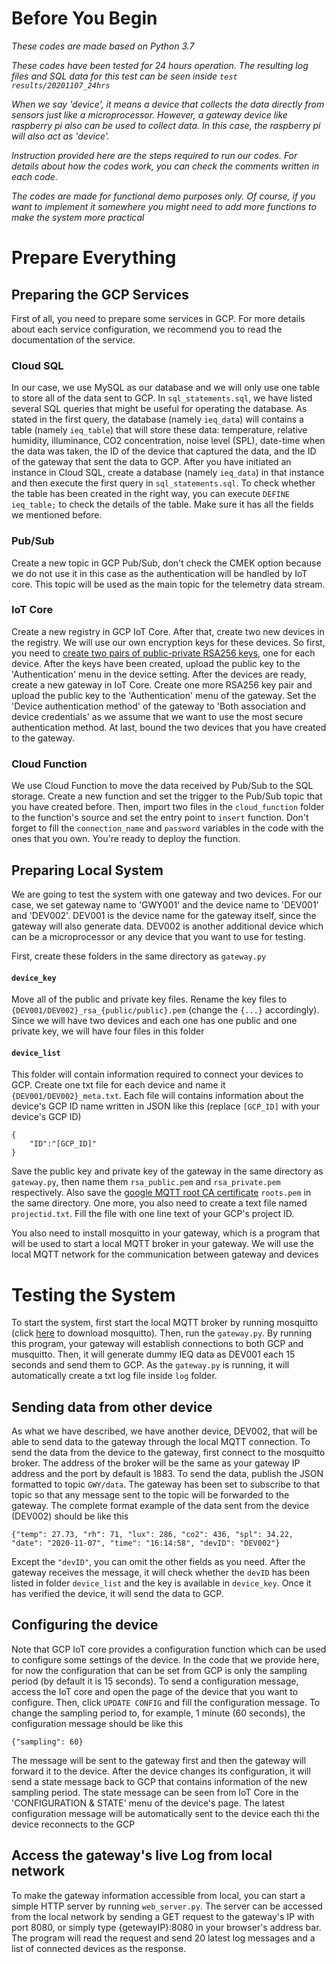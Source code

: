 # Before You Begin

*These codes are made based on Python 3.7*

*These codes have been tested for 24 hours operation. The resulting log files and SQL data for this test can be seen inside `test results/20201107_24hrs`*

*When we say 'device', it means a device that collects the data directly from sensors just like a microprocessor. However, a gateway device like raspberry pi also can be used to collect data. In this case, the raspberry pi will also act as 'device'.*

*Instruction provided here are the steps required to run our codes. For details about how the codes work, you can check the comments written in each code.*

*The codes are made for functional demo purposes only. Of course, if you want to implement it somewhere you might need to add more functions to make the system more practical*

# Prepare Everything

## Preparing the GCP Services

First of all, you need to prepare some services in GCP. For more details about each service configuration, we recommend you to read the documentation of the service.

### Cloud SQL

In our case, we use MySQL as our database and we will only use one table to store all of the data sent to GCP. In `sql_statements.sql`, we have listed several SQL queries that might be useful for operating the database. As stated in the first query, the database (namely `ieq_data`) will contains a table (namely `ieq_table`) that will store these data: temperature, relative humidity, illuminance, CO2 concentration, noise level (SPL), date-time when the data was taken, the ID of the device that captured the data, and the ID of the gateway that sent the data to GCP. After you have initiated an instance in Cloud SQL, create a database (namely `ieq_data`) in that instance and then execute the first query in `sql_statements.sql`. To check whether the table has been created in the right way, you can execute `DEFINE ieq_table;` to check the details of the table. Make sure it has all the fields we mentioned before.

### Pub/Sub

Create a new topic in GCP Pub/Sub, don't check the CMEK option because we do not use it in this case as the authentication will be handled by IoT core. This topic will be used as the main topic for the telemetry data stream. 

### IoT Core

Create a new registry in GCP IoT Core. After that, create two new devices in the registry. We will use our own encryption keys for these devices. So first, you need to [create two pairs of public-private RSA256 keys](https://cloud.google.com/iot/docs/how-tos/credentials/keys), one for each device. After the keys have been created, upload the public key to the 'Authentication' menu in the device setting. After the devices are ready, create a new gateway in IoT Core. Create one more RSA256 key pair and upload the public key to the 'Authentication' menu of the gateway. Set the 'Device authentication method' of the gateway to 'Both association and device credentials' as we assume that we want to use the most secure authentication method. At last, bound the two devices that you have created to the gateway. 

### Cloud Function

We use Cloud Function to move the data received by Pub/Sub to the SQL storage. Create a new function and set the trigger to the Pub/Sub topic that you have created before. Then, import two files in the `cloud_function` folder to the function's source and set the entry point to `insert` function. Don't forget to fill the `connection_name` and `password` variables in the code with the ones that you own. You're ready to deploy the function.

## Preparing Local System

We are going to test the system with one gateway and two devices. For our case, we set gateway name to 'GWY001' and the device name to 'DEV001' and 'DEV002'. DEV001 is the device name for the gateway itself, since the gateway will also generate data. DEV002 is another additional device which can be a microprocessor or any device that you want to use for testing. 

First, create these folders in the same directory as `gateway.py`

#### `device_key`

Move all of the public and private key files. Rename the key files to `{DEV001/DEV002}_rsa_{public/public}.pem` (change the `{...}` accordingly). Since we will have two devices and each one has one public and one private key, we will have four files in this folder

#### `device_list`

This folder will contain information required to connect your devices to GCP. Create one txt file for each device and name it `{DEV001/DEV002}_meta.txt`. Each file will contains information about the device's GCP ID name written in JSON like this (replace `[GCP_ID]` with your device's GCP ID)

```
{
	"ID":"[GCP_ID]"
}
```

Save the public key and private key of the gateway in the same directory as `gateway.py`, then name them `rsa_public.pem` and `rsa_private.pem` respectively. Also save the [google MQTT root CA certificate](https://pki.goog/roots.pem) `roots.pem` in the same directory. One more, you also need to create a text file named `projectid.txt`. Fill the file with one line text of your GCP's project ID.

You also need to install mosquitto in your gateway, which is a program that will be used to start a local MQTT broker in your gateway. We will use the local MQTT network for the communication between gateway and devices

# Testing the System

To start the system, first start the local MQTT broker by running mosquitto (click [here](https://mosquitto.org/download/) to download mosquitto). Then, run the `gateway.py`. By running this program, your gateway will establish connections to both GCP and musquitto. Then, it will generate dummy IEQ data as DEV001 each 15 seconds and send them to GCP. As the `gateway.py` is running, it will automatically create a txt log file inside `log` folder. 

## Sending data from other device

As what we have described, we have another device, DEV002, that will be able to send data to the gateway through the local MQTT connection. To send the data from the device to the gateway, first connect to the mosquitto broker. The address of the broker will be the same as your gateway IP address and the port by default is 1883. To send the data, publish the JSON formatted to topic `GWY/data`. The gateway has been set to subscribe to that topic so that any message sent to the topic will be forwarded to the gateway. The complete format example of the data sent from the device (DEV002) should be like this

```
{"temp": 27.73, "rh": 71, "lux": 286, "co2": 436, "spl": 34.22, "date": "2020-11-07", "time": "16:14:58", "devID": "DEV002"}

```

Except the `"devID"`, you can omit the other fields as you need. After the gateway receives the message, it will check whether the `devID` has been listed in folder `device_list` and the key is available in `device_key`. Once it has verified the device, it will send the data to GCP.

## Configuring the device

Note that GCP IoT core provides a configuration function which can be used to configure some settings of the device. In the code that we provide here, for now the configuration that can be set from GCP is only the sampling period (by default it is 15 seconds). To send a configuration message, access the IoT core and open the page of the device that you want to configure. Then, click `UPDATE CONFIG` and fill the configuration message. To change the sampling period to, for example, 1 minute (60 seconds), the configuration message should be like this

```
{"sampling": 60}

```

The message will be sent to the gateway first and then the gateway will forward it to the device. After the device changes its configuration, it will send a state message back to GCP that contains information of the new sampling period. The state message can be seen from IoT Core in the 'CONFIGURATION & STATE' menu of the device's page. The latest configuration message will be automatically sent to the device each thi the device reconnects to the GCP

## Access the gateway's live Log from local network

To make the gateway information accessible from local, you can start a simple HTTP server by running `web_server.py`. The server can be accessed from the local network by sending a GET request to the gateway's IP with port 8080, or simply type {getewayIP}:8080 in your browser's address bar. The program will read the request and send 20 latest log messages and a list of connected devices as the response.
